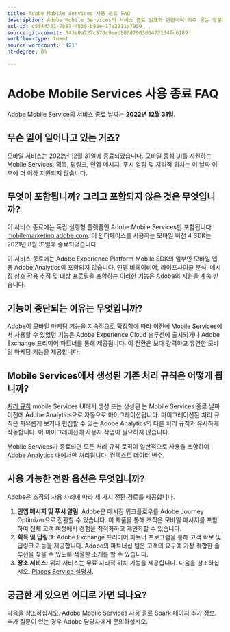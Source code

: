 ```yaml
---
title: Adobe Mobile Services 사용 종료 FAQ
description: Adobe Mobile Services의 서비스 종료 발표와 관련하여 자주 묻는 질문에 대한 답변을 받아 보십시오.
exl-id: c5f44341-7b87-4530-b86e-17e2911a7959
source-git-commit: 343e0a727c570c9eec503d7903d0477134fc6189
workflow-type: tm+mt
source-wordcount: '421'
ht-degree: 0%

---
```


# Adobe Mobile Services 사용 종료 FAQ

Adobe Mobile Service의 서비스 종료 날짜는 **2022년 12월 31일**.

## 무슨 일이 일어나고 있는 거죠?

모바일 서비스는 2022년 12월 31일에 종료되었습니다. 모바일 중심 UI를 지원하는 Mobile Services, 획득, 딥링크, 인앱 메시지, 푸시 알림 및 지리적 위치는 이 날짜 이후에 더 이상 지원되지 않습니다.

## 무엇이 포함됩니까? 그리고 포함되지 않은 것은 무엇입니까?

이 서비스 종료에는 독립 실행형 플랫폼인 Adobe Mobile Services만 포함됩니다. [mobilemarketing.adobe.com](https://mobilemarketing.adobe.com). 이 인터페이스를 사용하는 모바일 버전 4 SDK는 2021년 8월 31일에 종료되었습니다.

이 서비스 종료에는 Adobe Experience Platform Mobile SDK의 일부인 모바일 앱용 Adobe Analytics이 포함되지 않습니다. 인앱 비헤이비어, 라이프사이클 분석, 메시징 상호 작용 추적 및 대상 프로필을 포함하는 이러한 기능은 Adobe의 지원을 계속 받습니다.

## 기능이 중단되는 이유는 무엇입니까?

Adobe이 모바일 마케팅 기능을 지속적으로 확장함에 따라 이전에 Mobile Services에서 사용할 수 있었던 기능은 Adobe Experience Cloud 솔루션에 출시되거나 Adobe Exchange 프리미어 파트너를 통해 제공됩니다. 이 전환은 보다 강력하고 유연한 모바일 마케팅 기능을 제공합니다.

## Mobile Services에서 생성된 기존 처리 규칙은 어떻게 됩니까?

[처리 규칙](https://experienceleague.adobe.com/docs/analytics/admin/admin-tools/processing-rules/processing-rules.html) mobile Services UI에서 생성 또는 생성된 는 Mobile Services 종료 날짜 이전에 Adobe Analytics으로 자동으로 마이그레이션됩니다. 마이그레이션된 처리 규칙은 자유롭게 보거나 편집할 수 있는 Adobe Analytics의 다른 처리 규칙과 유사하게 작동합니다. 이 마이그레이션에 사용자 작업이 필요하지 않습니다.

Mobile Services가 종료되면 모든 처리 규칙 로직이 일반적으로 사용을 포함하여 Adobe Analytics 내에서만 처리됩니다. [컨텍스트 데이터 변수](https://experienceleague.adobe.com/docs/analytics/implementation/vars/page-vars/contextdata.html).

## 사용 가능한 전환 옵션은 무엇입니까?

Adobe은 조직의 사용 사례에 따라 세 가지 전환 경로를 제공합니다.

1. **인앱 메시지 및 푸시 알림**: Adobe은 메시징 워크플로우를 Adobe Journey Optimizer으로 전환할 수 있습니다. 이 제품을 통해 조직은 모바일 메시지를 포함하여 전체 고객 여정에서 경험을 최적화하고 개인화할 수 있습니다.
1. **획득 및 딥링크**: Adobe Exchange 프리미어 파트너 프로그램을 통해 고객 확보 및 딥링크 기능을 제공합니다. Adobe의 파트너십 팀은 고객의 요구에 가장 적합한 솔루션을 찾을 수 있도록 적절한 소개를 할 수 있습니다.
1. **장소 서비스**: 위치 서비스는 무료 지리적 위치 기능을 제공합니다. 다음을 참조하십시오. [Places Service 설명서](https://experienceleague.adobe.com/docs/places/using/home.html).

## 궁금한 게 있으면 어디로 가면 되나요?

다음을 참조하십시오. [Adobe Mobile Services 사용 종료 Spark 페이지](https://spark.adobe.com/page/C6D30y09zaRpD/) 추가 정보. 추가 질문이 있는 경우 Adobe 담당자에게 문의하십시오.
